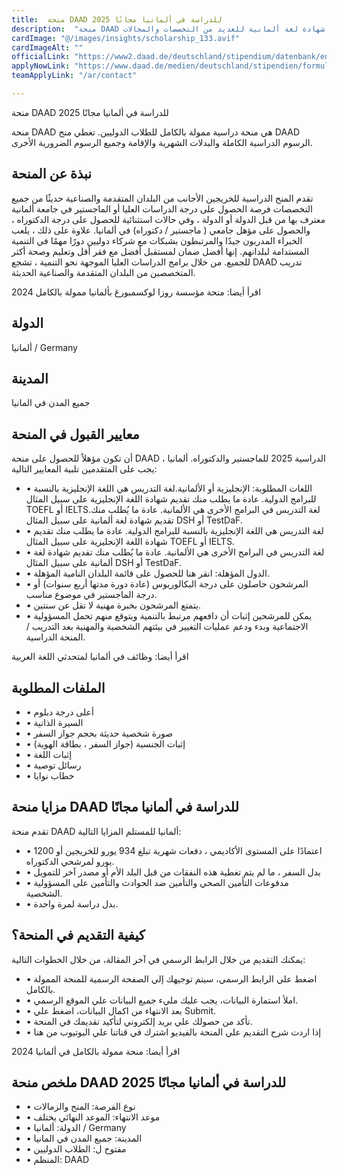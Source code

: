 ```yaml
---
title:  منحة DAAD للدراسة في ألمانيا مجانًا 2025 
description:  "منحة DAAD ممولة بالكامل للراغبين في الدراسة والمعيشة في ألمانيا مقدمة من حكومة ألمانيا ولا تحتاج شهادة لغة ألمانية للعديد من التخصصات والمجالات." 
cardImage: "@/images/insights/scholarship_133.avif" 
cardImageAlt: "" 
officialLink: "https://www2.daad.de/deutschland/stipendium/datenbank/en/21148-scholarship-database/%3Fstatus=3%26#038;origin=190%26#038;subjectGrps=F%26#038;daad=%26#038;intention=%26#038;q=%26#038;page=1%26#038;detail=50076777" 
applyNowLink: "https://www.daad.de/medien/deutschland/stipendien/formulare/forschungsstipendium_en.pdf" 
teamApplyLink: "/ar/contact"

---
```


منحة DAAD للدراسة في ألمانيا مجانًا 2025

منحة DAAD هي منحة دراسية ممولة بالكامل للطلاب الدوليين. تغطي منح DAAD الرسوم الدراسية الكاملة والبدلات الشهرية والإقامة وجميع الرسوم الضرورية الأخرى.

## نبذة عن المنحة

تقدم المنح الدراسية للخريجين الأجانب من البلدان المتقدمة والصناعية حديثًا من جميع التخصصات فرصة الحصول على درجة الدراسات العليا أو الماجستير في جامعة ألمانية معترف بها من قبل الدولة أو الدولة ، وفي حالات استثنائية للحصول على درجة الدكتوراه ، والحصول على مؤهل جامعي ( ماجستير / دكتوراه) في ألمانيا. علاوة على ذلك ، يلعب الخبراء المدربون جيدًا والمرتبطون بشبكات مع شركاء دوليين دورًا مهمًا في التنمية المستدامة لبلدانهم. إنها أفضل ضمان لمستقبل أفضل مع فقر أقل وتعليم وصحة أكثر للجميع. من خلال برامج الدراسات العليا الموجهة نحو التنمية ، تشجع DAAD تدريب المتخصصين من البلدان المتقدمة والصناعية الحديثة.

اقرأ أيضا: منحة مؤسسة روزا لوكسمبورغ بألمانيا ممولة بالكامل 2024

## الدولة

ألمانيا / Germany

## المدينة

جميع المدن في المانيا

## معايير القبول في المنحة

أن تكون مؤهلاً للحصول على منحة DAAD الدراسية 2025 للماجستير والدكتوراه. ألمانيا ، يجب على المتقدمين تلبية المعايير التالية:

- • اللغات المطلوبة: الإنجليزية أو الألمانية.لغة التدريس هي اللغة الإنجليزية بالنسبة للبرامج الدولية. عادة ما يطلب منك تقديم شهادة اللغة الإنجليزية على سبيل المثال TOEFL أو IELTS.لغة التدريس في البرامج الأخرى هي الألمانية. عادة ما يُطلب منك تقديم شهادة لغة ألمانية على سبيل المثال DSH أو TestDaF.
- • لغة التدريس هي اللغة الإنجليزية بالنسبة للبرامج الدولية. عادة ما يطلب منك تقديم شهادة اللغة الإنجليزية على سبيل المثال TOEFL أو IELTS.
- • لغة التدريس في البرامج الأخرى هي الألمانية. عادة ما يُطلب منك تقديم شهادة لغة ألمانية على سبيل المثال DSH أو TestDaF.
- • الدول المؤهلة: انقر هنا للحصول على قائمة البلدان النامية المؤهلة.
- • المرشحون حاصلون على درجة البكالوريوس (عادة دورة مدتها أربع سنوات) أو درجة الماجستير في موضوع مناسب.
- • يتمتع المرشحون بخبرة مهنية لا تقل عن سنتين.
- • يمكن للمرشحين إثبات أن دافعهم مرتبط بالتنمية ويتوقع منهم تحمل المسؤولية الاجتماعية وبدء ودعم عمليات التغيير في بيئتهم الشخصية والمهنية بعد التدريب / المنحة الدراسية.


اقرأ أيضا: وظائف في ألمانيا لمتحدثي اللغة العربية

## الملفات المطلوبة

- • أعلى درجة دبلوم
- • السيرة الذاتية
- • صورة شخصية حديثة بحجم جواز السفر
- • إثبات الجنسية (جواز السفر ، بطاقة الهوية)
- • إثبات اللغة
- • رسائل توصية
- • خطاب نوايا

## مزايا منحة DAAD للدراسة في ألمانيا مجانًا

تقدم منحة DAAD ألمانيا للمستلم المزايا التالية:

- • اعتمادًا على المستوى الأكاديمي ، دفعات شهرية تبلغ 934 يورو للخريجين أو 1200 يورو لمرشحي الدكتوراه.
- • بدل السفر ، ما لم يتم تغطية هذه النفقات من قبل البلد الأم أو مصدر آخر للتمويل
- • مدفوعات التأمين الصحي والتأمين ضد الحوادث والتأمين على المسؤولية الشخصية.
- • بدل دراسة لمرة واحدة.

## كيفية التقديم في المنحة؟

يمكنك التقديم من خلال الرابط الرسمي في آخر المقالة، من خلال الخطوات التالية:

- • اضغط علي الرابط الرسمي، سيتم توجيهك إلي الصفحة الرسمية للمنحة الممولة بالكامل.
- • املأ استمارة البيانات، يجب عليك مليء جميع البيانات علي الموقع الرسمي.
- • بعد الانتهاء من اكمال البيانات، اضغط علي Submit.
- • تأكد من حصولك علي بريد إلكتروني لتأكيد تقديمك في المنحة.
- • إذا اردت شرح التقديم علي المنحة بالفيديو اشترك في قناتنا علي اليوتيوب من هنا

اقرأ أيضا: منحة ممولة بالكامل في ألمانيا 2024

## ملخص منحة DAAD للدراسة في ألمانيا مجانًا 2025

- • نوع الفرصة: المنح والزمالات
- • موعد الانتهاء: الموعد النهائي يختلف
- • الدولة: ألمانيا / Germany
- • المدينة: جميع المدن في المانيا
- • مفتوح ل: الطلاب الدوليين
- • المنظم: DAAD

